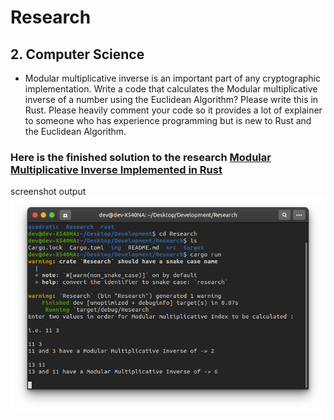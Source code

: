 # **Research**
## 2. Computer Science
- Modular multiplicative inverse is an important part of any cryptographic implementation. Write a code that calculates the Modular multiplicative inverse of a number using the Euclidean Algorithm? Please write this in Rust. Please heavily comment your code so it provides a lot of explainer to someone who has experience programming but is new to Rust and the Euclidean Algorithm. 


### Here is the finished solution to the research [Modular Multiplicative Inverse Implemented in Rust](src/main.rs)

screenshot output
![](img/Screenshot%20from%202022-10-28%2011-28-54.png)
